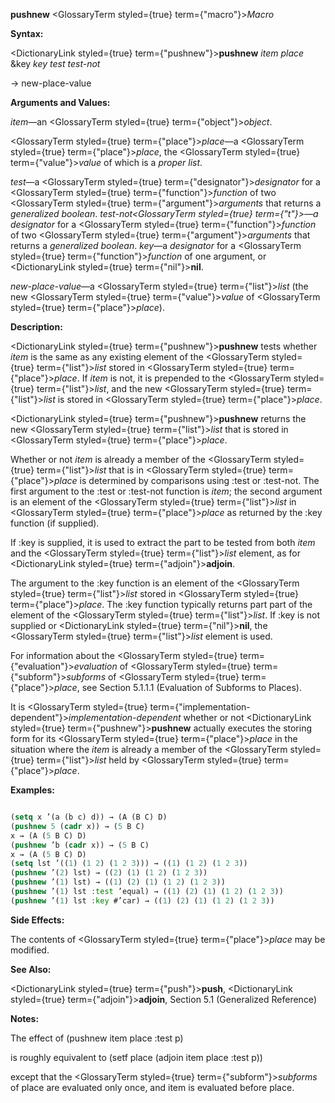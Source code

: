 **pushnew** <GlossaryTerm styled={true} term={"macro"}><i>Macro</i></GlossaryTerm> 



**Syntax:** 



<DictionaryLink styled={true} term={"pushnew"}><b>pushnew</b></DictionaryLink> *item place* &amp;key *key test test-not* 



→ new-place-value 



**Arguments and Values:** 



*item*—an <GlossaryTerm styled={true} term={"object"}><i>object</i></GlossaryTerm>. 



<GlossaryTerm styled={true} term={"place"}><i>place</i></GlossaryTerm>—a <GlossaryTerm styled={true} term={"place"}><i>place</i></GlossaryTerm>, the <GlossaryTerm styled={true} term={"value"}><i>value</i></GlossaryTerm> of which is a *proper list*. 



*test*—a <GlossaryTerm styled={true} term={"designator"}><i>designator</i></GlossaryTerm> for a <GlossaryTerm styled={true} term={"function"}><i>function</i></GlossaryTerm> of two <GlossaryTerm styled={true} term={"argument"}><i>arguments</i></GlossaryTerm> that returns a *generalized boolean*. *test-not<GlossaryTerm styled={true} term={"t"}><i>—a </i></GlossaryTerm>designator* for a <GlossaryTerm styled={true} term={"function"}><i>function</i></GlossaryTerm> of two <GlossaryTerm styled={true} term={"argument"}><i>arguments</i></GlossaryTerm> that returns a *generalized boolean*. *key*—a *designator* for a <GlossaryTerm styled={true} term={"function"}><i>function</i></GlossaryTerm> of one argument, or <DictionaryLink styled={true} term={"nil"}><b>nil</b></DictionaryLink>. 



*new-place-value*—a <GlossaryTerm styled={true} term={"list"}><i>list</i></GlossaryTerm> (the new <GlossaryTerm styled={true} term={"value"}><i>value</i></GlossaryTerm> of <GlossaryTerm styled={true} term={"place"}><i>place</i></GlossaryTerm>). 



**Description:** 



<DictionaryLink styled={true} term={"pushnew"}><b>pushnew</b></DictionaryLink> tests whether *item* is the same as any existing element of the <GlossaryTerm styled={true} term={"list"}><i>list</i></GlossaryTerm> stored in <GlossaryTerm styled={true} term={"place"}><i>place</i></GlossaryTerm>. If *item* is not, it is prepended to the <GlossaryTerm styled={true} term={"list"}><i>list</i></GlossaryTerm>, and the new <GlossaryTerm styled={true} term={"list"}><i>list</i></GlossaryTerm> is stored in <GlossaryTerm styled={true} term={"place"}><i>place</i></GlossaryTerm>. 



<DictionaryLink styled={true} term={"pushnew"}><b>pushnew</b></DictionaryLink> returns the new <GlossaryTerm styled={true} term={"list"}><i>list</i></GlossaryTerm> that is stored in <GlossaryTerm styled={true} term={"place"}><i>place</i></GlossaryTerm>. 



Whether or not *item* is already a member of the <GlossaryTerm styled={true} term={"list"}><i>list</i></GlossaryTerm> that is in <GlossaryTerm styled={true} term={"place"}><i>place</i></GlossaryTerm> is determined by comparisons using :test or :test-not. The first argument to the :test or :test-not function is *item*; the second argument is an element of the <GlossaryTerm styled={true} term={"list"}><i>list</i></GlossaryTerm> in <GlossaryTerm styled={true} term={"place"}><i>place</i></GlossaryTerm> as returned by the :key function (if supplied). 



If :key is supplied, it is used to extract the part to be tested from both *item* and the <GlossaryTerm styled={true} term={"list"}><i>list</i></GlossaryTerm> element, as for <DictionaryLink styled={true} term={"adjoin"}><b>adjoin</b></DictionaryLink>. 



The argument to the :key function is an element of the <GlossaryTerm styled={true} term={"list"}><i>list</i></GlossaryTerm> stored in <GlossaryTerm styled={true} term={"place"}><i>place</i></GlossaryTerm>. The :key function typically returns part part of the element of the <GlossaryTerm styled={true} term={"list"}><i>list</i></GlossaryTerm>. If :key is not supplied or <DictionaryLink styled={true} term={"nil"}><b>nil</b></DictionaryLink>, the <GlossaryTerm styled={true} term={"list"}><i>list</i></GlossaryTerm> element is used. 



For information about the <GlossaryTerm styled={true} term={"evaluation"}><i>evaluation</i></GlossaryTerm> of <GlossaryTerm styled={true} term={"subform"}><i>subforms</i></GlossaryTerm> of <GlossaryTerm styled={true} term={"place"}><i>place</i></GlossaryTerm>, see Section 5.1.1.1 (Evaluation of Subforms to Places). 







 



 



It is <GlossaryTerm styled={true} term={"implementation-dependent"}><i>implementation-dependent</i></GlossaryTerm> whether or not <DictionaryLink styled={true} term={"pushnew"}><b>pushnew</b></DictionaryLink> actually executes the storing form for its <GlossaryTerm styled={true} term={"place"}><i>place</i></GlossaryTerm> in the situation where the *item* is already a member of the <GlossaryTerm styled={true} term={"list"}><i>list</i></GlossaryTerm> held by <GlossaryTerm styled={true} term={"place"}><i>place</i></GlossaryTerm>. 



**Examples:**
```lisp

(setq x ’(a (b c) d)) → (A (B C) D) 
(pushnew 5 (cadr x)) → (5 B C) 
x → (A (5 B C) D) 
(pushnew ’b (cadr x)) → (5 B C) 
x → (A (5 B C) D) 
(setq lst ’((1) (1 2) (1 2 3))) → ((1) (1 2) (1 2 3)) 
(pushnew ’(2) lst) → ((2) (1) (1 2) (1 2 3)) 
(pushnew ’(1) lst) → ((1) (2) (1) (1 2) (1 2 3)) 
(pushnew ’(1) lst :test ’equal) → ((1) (2) (1) (1 2) (1 2 3)) 
(pushnew ’(1) lst :key #’car) → ((1) (2) (1) (1 2) (1 2 3)) 

```
**Side Effects:** 



The contents of <GlossaryTerm styled={true} term={"place"}><i>place</i></GlossaryTerm> may be modified. 



**See Also:** 



<DictionaryLink styled={true} term={"push"}><b>push</b></DictionaryLink>, <DictionaryLink styled={true} term={"adjoin"}><b>adjoin</b></DictionaryLink>, Section 5.1 (Generalized Reference) 



**Notes:** 



The effect of (pushnew item place :test p) 



is roughly equivalent to (setf place (adjoin item place :test p)) 



except that the <GlossaryTerm styled={true} term={"subform"}><i>subforms</i></GlossaryTerm> of place are evaluated only once, and item is evaluated before place. 